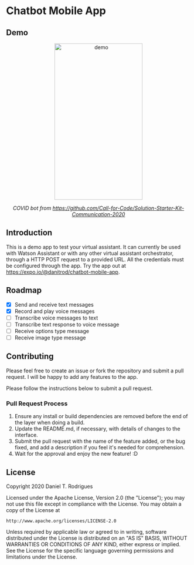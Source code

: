 # Chatbot Mobile App

## Demo

<div align="center">
    <img src="./doc/demo.gif" height="426px" width="240px" alt="demo" />
    <p><i>COVID bot from <a href="https://github.com/Call-for-Code/Solution-Starter-Kit-Communication-2020">https://github.com/Call-for-Code/Solution-Starter-Kit-Communication-2020</a></i></p>
</div>

## Introduction

This is a demo app to test your virtual assistant. It can currently be used with Watson Assistant or with any other virtual assistant orchestrator, through a HTTP POST request to a provided URL. All the credentials must be configured through the app. Try the app out at https://expo.io/@danitrod/chatbot-mobile-app.

## Roadmap

- [x] Send and receive text messages
- [x] Record and play voice messages
- [ ] Transcribe voice messages to text
- [ ] Transcribe text response to voice message
- [ ] Receive options type message
- [ ] Receive image type message

## Contributing

Please feel free to create an issue or fork the repository and submit a pull request. I will be happy to add any features to the app.

Please follow the instructions below to submit a pull request.

### Pull Request Process

1. Ensure any install or build dependencies are removed before the end of the layer when doing a build.
2. Update the README.md, if necessary, with details of changes to the interface.
3. Submit the pull request with the name of the feature added, or the bug fixed, and add a description if you feel it's needed for comprehension.
4. Wait for the approval and enjoy the new feature! :D

## License

Copyright 2020 Daniel T. Rodrigues

Licensed under the Apache License, Version 2.0 (the "License");
you may not use this file except in compliance with the License.
You may obtain a copy of the License at

    http://www.apache.org/licenses/LICENSE-2.0

Unless required by applicable law or agreed to in writing, software
distributed under the License is distributed on an "AS IS" BASIS,
WITHOUT WARRANTIES OR CONDITIONS OF ANY KIND, either express or implied.
See the License for the specific language governing permissions and
limitations under the License.
